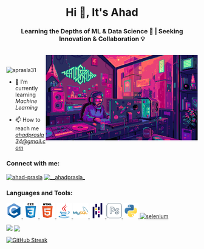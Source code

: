 <h1 align="center">Hi 👋, It's Ahad</h1>
<h3 align="center">Learning the Depths of ML & Data Science 🚀 | Seeking Innovation & Collaboration 💡</h3>
<br>
<img align="right" alt="Coding" width="400" src="animated.gif">
<br>



<p align="left"> <img src="https://komarev.com/ghpvc/?username=aprasla31&label=Profile%20views&color=0e75b6&style=flat" alt="aprasla31" /> </p>

- 🌱 I’m currently learning *Machine Learning*

- 📫 How to reach me *ahadprasla34@gmail.com*

<h3 align="left">Connect with me:</h3>
<p align="left">
<a href="https://www.linkedin.com/in/ahad-prasla-a5aaa9235" target="blank"><img align="center" src="https://raw.githubusercontent.com/rahuldkjain/github-profile-readme-generator/master/src/images/icons/Social/linked-in-alt.svg" alt="ahad-prasla" height="30" width="40" /></a>
<a href="https://instagram.com/__ahadprasla_" target="blank"><img align="center" src="https://raw.githubusercontent.com/rahuldkjain/github-profile-readme-generator/master/src/images/icons/Social/instagram.svg" alt="__ahadprasla_" height="30" width="40" /></a>
</p>
<h3 align="left">Languages and Tools:</h3>
<p align="left"> <a href="https://www.cprogramming.com/" target="_blank" rel="noreferrer"> <img src="https://raw.githubusercontent.com/devicons/devicon/master/icons/c/c-original.svg" alt="c" width="40" height="40"/> </a> 
  <a href="https://www.w3schools.com/css/" target="_blank" rel="noreferrer"> <img src="https://raw.githubusercontent.com/devicons/devicon/master/icons/css3/css3-original-wordmark.svg" alt="css3" width="40" height="40"/> </a> 
  <a href="https://www.w3.org/html/" target="_blank" rel="noreferrer"> <img src="https://raw.githubusercontent.com/devicons/devicon/master/icons/html5/html5-original-wordmark.svg" alt="html5" width="40" height="40"/> </a> <a href="https://www.java.com" target="_blank" rel="noreferrer"> <img src="https://raw.githubusercontent.com/devicons/devicon/master/icons/java/java-original.svg" alt="java" width="40" height="40"/> </a> 
  <a href="https://www.mysql.com/" target="_blank" rel="noreferrer"> <img src="https://raw.githubusercontent.com/devicons/devicon/master/icons/mysql/mysql-original-wordmark.svg" alt="mysql" width="40" height="40"/> </a> <a href="https://pandas.pydata.org/" target="_blank" rel="noreferrer"> <img src="https://raw.githubusercontent.com/devicons/devicon/2ae2a900d2f041da66e950e4d48052658d850630/icons/pandas/pandas-original.svg" alt="pandas" width="40" height="40"/> </a> 
  <a href="https://www.photoshop.com/en" target="_blank" rel="noreferrer"> <img src="https://raw.githubusercontent.com/devicons/devicon/master/icons/photoshop/photoshop-line.svg" alt="photoshop" width="40" height="40"/> </a> <a href="https://www.python.org" target="_blank" rel="noreferrer"> <img src="https://raw.githubusercontent.com/devicons/devicon/master/icons/python/python-original.svg" alt="python" width="40" height="40"/> </a> 
  <a href="https://www.selenium.dev" target="_blank" rel="noreferrer"> <img src="https://raw.githubusercontent.com/detain/svg-logos/780f25886640cef088af994181646db2f6b1a3f8/svg/selenium-logo.svg" alt="selenium" width="40" height="40"/> </a> </p>
<p><img align="left" src="https://github-readme-stats.vercel.app/api/top-langs/?username=&layout=donut" /></p>

<p>&nbsp;<img align="center" src="https://github-readme-stats.vercel.app/api?username=aprasla31&show_icons=true&rank_icon=github&theme=light" /></p>

<a href="https://git.io/streak-stats"><img src="https://github-readme-streak-stats.herokuapp.com?user=&theme=light" alt="GitHub Streak" /></a>
